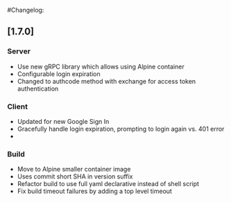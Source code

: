 #Changelog:

## [1.7.0]
### Server
- Use new gRPC library which allows using Alpine container
- Configurable login expiration
- Changed to authcode method with exchange for access token authentication

### Client
- Updated for new Google Sign In 
- Gracefully handle login expiration, prompting to login again vs. 401 error
- 

### Build
- Move to Alpine smaller container image
- Uses commit short SHA in version suffix  
- Refactor build to use full yaml declarative instead of shell script
- Fix build timeout failures by adding a top level timeout
